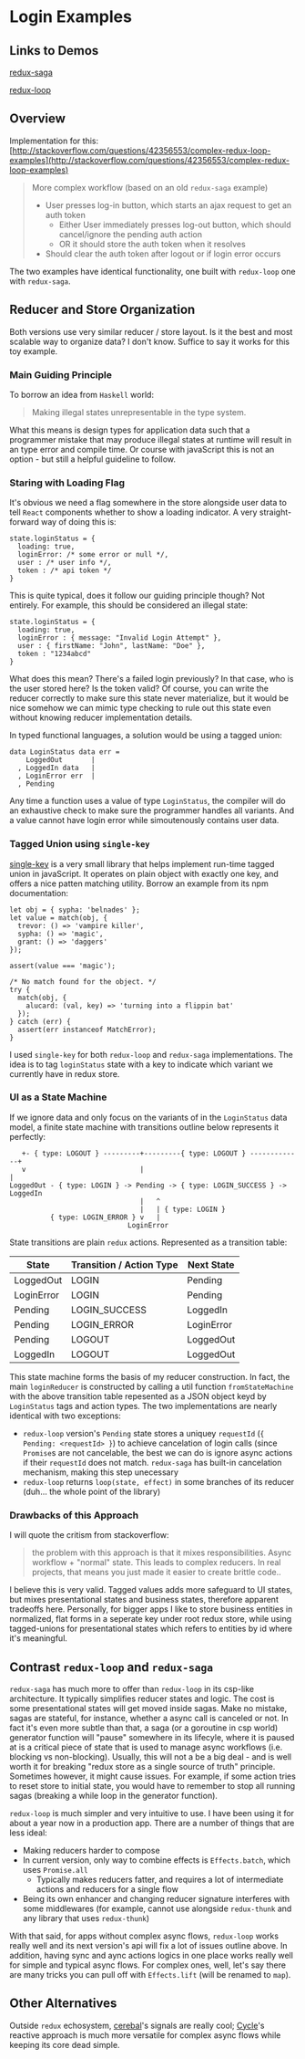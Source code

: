 # Login Examples

## Links to Demos

[redux-saga](http://yiransheng.github.io/redux-login-examples/redux-saga-example/index.html)

[redux-loop](http://yiransheng.github.io/redux-login-examples/redux-loop-example/index.html)

## Overview

Implementation for this: [http://stackoverflow.com/questions/42356553/complex-redux-loop-examples](http://stackoverflow.com/questions/42356553/complex-redux-loop-examples)

> More complex workflow (based on an old `redux-saga` example)
> * User presses log-in button, which starts an ajax request to get an auth token
>   * Either User immediately presses log-out button, which should cancel/ignore the pending auth action
>   * OR it should store the auth token when it resolves
> * Should clear the auth token after logout or if login error occurs

The two examples have identical functionality, one built with `redux-loop` one with `redux-saga`. 

## Reducer and Store Organization

Both versions use very similar reducer / store layout. Is it the best and most scalable way to organize data? I don't know. Suffice to say it works for this toy example.

### Main Guiding Principle

To borrow an idea from `Haskell` world: 

> Making illegal states unrepresentable in the type system.

What this means is design types for application data such that a programmer mistake that may produce illegal states at runtime will result in an type error and compile time. Or course with javaScript this is not an option - but still a helpful guideline to follow.

### Staring with Loading Flag

It's obvious we need a flag somewhere in the store alongside user data to tell `React` components whether to show a loading indicator. A very straight-forward way of doing this is:

```
state.loginStatus = {
  loading: true,
  loginError: /* some error or null */,
  user : /* user info */,
  token : /* api token */
}
```

This is quite typical, does it follow our guiding principle though? Not entirely. For example, this should be considered an illegal state:

```
state.loginStatus = {
  loading: true,
  loginError : { message: "Invalid Login Attempt" },
  user : { firstName: "John", lastName: "Doe" },
  token : "1234abcd"
}
```

What does this mean? There's a failed login previously? In that case, who is the user stored here? Is the token valid? Of course, you can write the reducer correctly to make sure this state never materialize, but it would be nice somehow we can mimic type checking to rule out this state even without knowing reducer implementation details.

In typed functional languages, a solution would be using a tagged union:

```
data LoginStatus data err =
    LoggedOut       | 
  , LoggedIn data   |
  , LoginError err  | 
  , Pending
```

Any time a function uses a value of type `LoginStatus`, the compiler will do an exhaustive check to make sure the programmer handles all variants. And a value cannot have login error while simoutenously contains user data.

### Tagged Union using `single-key`

[single-key](https://www.npmjs.com/package/single-key) is a very small library that helps implement run-time tagged union in javaScript. It operates on plain object with exactly one key, and offers a nice patten matching utility. Borrow an example from its npm documentation:

```
let obj = { sypha: 'belnades' };
let value = match(obj, {
  trevor: () => 'vampire killer',
  sypha: () => 'magic',
  grant: () => 'daggers'
});
 
assert(value === 'magic');
 
/* No match found for the object. */
try {
  match(obj, {
    alucard: (val, key) => 'turning into a flippin bat'
  });
} catch (err) {
  assert(err instanceof MatchError);
}
```

I used `single-key` for both `redux-loop` and `redux-saga` implementations. The idea is to tag `loginStatus` state with a key to indicate which variant we currently have in redux store.

### UI as a State Machine

If we ignore data and only focus on the variants of in the `LoginStatus` data model, a finite state machine with transitions outline below represents it perfectly:


```
   +- { type: LOGOUT } ---------+---------{ type: LOGOUT } -------------+ 
   v                            |                                       |
LoggedOut - { type: LOGIN } -> Pending -> { type: LOGIN_SUCCESS } -> LoggedIn
                                |   ^
                                |   | { type: LOGIN }
          { type: LOGIN_ERROR } v   |
                             LoginError
```

State transitions are plain `redux` actions. Represented as a transition table:

| State      | Transition / Action Type |  Next State |
|------------|--------------------------|-------------|
| LoggedOut  | LOGIN                    | Pending     |
| LoginError | LOGIN                    | Pending     |
| Pending    | LOGIN_SUCCESS            | LoggedIn    |
| Pending    | LOGIN_ERROR              | LoginError  |
| Pending    | LOGOUT                   | LoggedOut   |
| LoggedIn   | LOGOUT                   | LoggedOut   |

This state machine forms the basis of my reducer construction. In fact, the main `loginReducer` is constructed by calling a util function `fromStateMachine` with the above transition table repesented as a JSON object keyd by `LoginStatus` tags and action types. The two implementations are nearly identical with two exceptions:

* `redux-loop` version's `Pending` state stores a uniquey `requestId` (`{ Pending: <requestId> }`) to achieve cancelation of login calls (since `Promise`s are not cancelable, the best we can do is ignore async actions if their `requestId` does not match. `redux-saga` has built-in cancelation mechanism, making this step unecessary
* `redux-loop` returns `loop(state, effect)` in some branches of its reducer (duh... the whole point of the library)

### Drawbacks of this Approach

I will quote the critism from stackoverflow:

> the problem with this approach is that it mixes responsibilities. Async workflow + "normal" state. This leads to complex reducers. In real projects, that means you just made it easier to create brittle code.. 

I believe this is very valid. Tagged values adds more safeguard to UI states, but mixes presentational states and business states, therefore apparent tradeoffs here. Personally, for bigger apps I like to store business entities in normalized, flat forms in a seperate key under root redux store, while using tagged-unions for presentational states which refers to entities by id where it's meaningful.

## Contrast `redux-loop` and `redux-saga`

`redux-saga` has much more to offer than `redux-loop` in its csp-like architecture. It typically simplifies reducer states and logic. The cost is some presentational states will get moved inside sagas. Make no mistake, sagas are stateful, for instance, whether a async call is canceled or not. In fact it's even more subtle than that, a saga (or a goroutine in csp world) generator function will "pause" somewhere in its lifecyle, where it is paused at is a critical piece of state that is used to manage async workflows (i.e. blocking vs non-blocking). Usually, this will not a be a big deal - and is well worth it for breaking "redux store as a single source of truth" principle. Sometimes however, it might cause issues. For example, if some action tries to reset store to initial state, you would have to remember to stop all running sagas (breaking a while loop in the generator function). 

`redux-loop` is much simpler and very intuitive to use. I have been using it for about a year now in a production app. There are a number of things that are less ideal:

* Making reducers harder to compose 
* In current version, only way to combine effects is `Effects.batch`, which uses `Promise.all`
  * Typically makes reducers fatter, and requires a lot of intermediate actions and reducers for a single flow
* Being its own enhancer and changing reducer signature interferes with some middlewares (for example, cannot use alongside `redux-thunk` and any library that uses `redux-thunk`)

With that said, for apps without complex async flows, `redux-loop` works really well and its next version's api will fix a lot of issues outline above. In addition, having sync and aync actions logics in one place works really well for simple and typical async flows. For complex ones, well, let's say there are many tricks you can pull off with `Effects.lift` (will be renamed to `map`).

## Other Alternatives

Outside `redux` echosystem, [cerebal](https://github.com/cerebral/cerebral)'s signals are really cool; [Cycle](https://cycle.js.org/)'s reactive approach is much more versatile for complex async flows while keeping its core dead simple.
